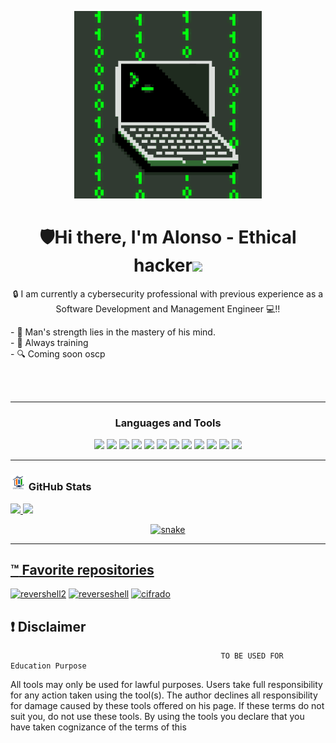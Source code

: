 <p align="center">
  <img src="src/ex1.GIF" alt="Example 1" width="300" height="auto" />
</p>

<h1 align="center">🛡️Hi there, I'm Alonso - Ethical hacker<img src="./src/wave.gif" width="30px"></h1>

<p align="center"> 🔒  I am currently a cybersecurity professional with previous experience as a Software Development and Management Engineer 💻!! </p align="center">
<p align="left">
- 🧑  Man's strength lies in the mastery of his mind.<br>
- 👾  Always training<br>
- 🔍  Coming soon oscp<br>
<p align="left"> 

<br />
<br />

---

<h3 align="center">Languages and Tools</h3>
<p align="center">
    <a target="_blank"> <img src="https://img.shields.io/badge/OS-Linux-informational?style=flat&logo=linux&logoColor=white&color=2bbc8a"/> </a>
    <a  target="_blank"> <img src="https://img.shields.io/badge/OS-Windows-informational?style=flat&logo=windows&logoColor=white&color=2bbc8a"/> </a>
    <a target="_blank"> <img src="https://img.shields.io/badge/Code-Python-informational?style=flat&logo=python&logoColor=white&color=2bbc8a"/> </a>
    <a target="_blank"> <img src="https://img.shields.io/badge/Code-JavaScript-informational?style=flat&logo=javascript&logoColor=white&color=2bbc8a"/> </a>
    <a  target="_blank"> <img src="https://img.shields.io/badge/Code-C-informational?style=flat&logo=c&logoColor=white&color=2bbc8a"/> </a>
    <a target="_blank"> <img src="https://img.shields.io/badge/Code-C++-informational?style=flat&logo=c++&logoColor=white&color=2bbc8a"/> </a>
    <a target="_blank"> <img src="https://img.shields.io/badge/Code-HTML5-informational?style=flat&logo=html5&logoColor=white&color=2bbc8a"/> </a>
    <a target="_blank"> <img src="https://img.shields.io/badge/Code-Vim-informational?style=flat&logo=vim&logoColor=white&color=2bbc8a"/> </a>
    <a target="_blank"> <img src="https://img.shields.io/badge/Shell-Bash-informational?style=flat&logo=gnu-bash&logoColor=white&color=2bbc8a"/> </a>
    <a  target="_blank"> <img src="https://img.shields.io/badge/Tools-Docker-informational?style=flat&logo=docker&logoColor=white&color=2bbc8a"/> </a>
    <a target="_blank"> <img src="https://img.shields.io/badge/Tools-Git-informational?style=flat&logo=git&logoColor=white&color=2bbc8a"/> </a>
    <a target="_blank"> <img src="https://img.shields.io/badge/Tools-GitHub-informational?style=flat&logo=github&logoColor=white&color=2bbc8a"/> </a>
</p>

---
<h3 align="left"><img src="./src/estadistica2.gif" width="25px" height="25px"> GitHub Stats</h3>

<div>
  <a href="https://github.com/felixlestaal1">
  <img height="180em" src="https://github-readme-stats.vercel.app/api?username=felixlestaal1&show_icons=true&theme=radical&include_all_commits=true&count_private=true"/>
  <img height="180em" src="https://github-readme-stats.vercel.app/api/top-langs/?username=felixlestaal1&layout=compact&langs_count=7&theme=radical"/>
</div>
<p align="center">
<img src="https://github.com/felixlestaal1/felixlestaal1/raw/output/github-contribution-grid-snake.svg" alt="snake" style="max-width: 100%;">
</p>

---

## :tm: Favorite repositories

[![revershell2](https://github-readme-stats.vercel.app/api/pin/?username=felixlestaal1&repo=revershell2&hide=_border=true&title_color=EF48E5&icon_color=0ff54c&text_color=c9d1d9&bg_color=0d1117&show_icons=true;count_private=true&amp;include_all_commits=true)](https://github.com/felixlestaal1/revershell2)
[![reverseshell](https://github-readme-stats.vercel.app/api/pin/?username=felixlestaal1&repo=reverseshell&hide=_border=true&title_color=EEAB37&icon_color=0ff54c&text_color=c9d1d9&bg_color=0d1117&show_icons=true;count_private=true&amp;include_all_commits=true)](https://github.com/felixlestaal1/reverseshell)
[![cifrado](https://github-readme-stats.vercel.app/api/pin/?username=felixlestaal1&repo=cifrado&hide=_border=true&title_color=36E2ED&icon_color=0ff54c&text_color=c9d1d9&bg_color=0d1117&show_icons=true;count_private=true&amp;include_all_commits=true)](https://github.com/felixlestaal1/cifrado)



## :exclamation: Disclaimer
                                                   TO BE USED FOR Education Purpose

All tools may only be used for lawful purposes. Users take full responsibility for any action taken using the tool(s). The author declines all responsibility for damage caused by these tools offered on his page. If these terms do not suit you, do not use these tools.
By using the tools you declare that you have taken cognizance of the terms of this
